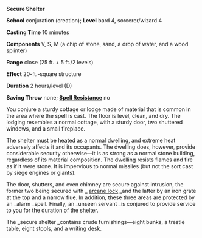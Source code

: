  **Secure Shelter**

**School** conjuration (creation); **Level** bard 4, sorcerer/wizard 4

**Casting Time** 10 minutes

**Components** V, S, M (a chip of stone, sand, a drop of water, and a wood splinter)

**Range** close (25 ft. + 5 ft./2 levels)

**Effect** 20-ft.-square structure

**Duration** 2 hours/level (D)

**Saving Throw** none; **[Spell Resistance](../glossary.md#_spell-resistance)** no

You conjure a sturdy cottage or lodge made of material that is common in the area where the spell is cast. The floor is level, clean, and dry. The lodging resembles a normal cottage, with a sturdy door, two shuttered windows, and a small fireplace.

The shelter must be heated as a normal dwelling, and extreme heat adversely affects it and its occupants. The dwelling does, however, provide considerable security otherwise—it is as strong as a normal stone building, regardless of its material composition. The dwelling resists flames and fire as if it were stone. It is impervious to normal missiles (but not the sort cast by siege engines or giants).

The door, shutters, and even chimney are secure against intrusion, the former two being secured with _ [arcane lock](arcaneLock.md#_arcane-lock) _and the latter by an iron grate at the top and a narrow flue. In addition, these three areas are protected by an _alarm _spell. Finally, an _unseen servant _is conjured to provide service to you for the duration of the shelter.

The _secure shelter _contains crude furnishings—eight bunks, a trestle table, eight stools, and a writing desk.

